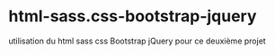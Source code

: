# html-sass.css-bootstrap-jquery
utilisation du html sass css Bootstrap jQuery  pour ce deuxième projet 
